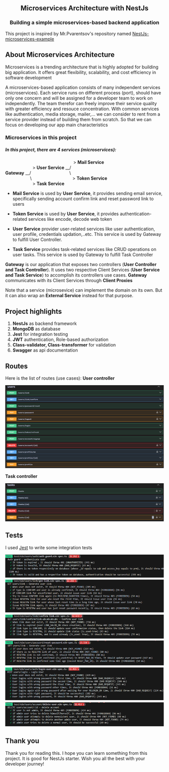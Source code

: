 
<h2 align="center">Microservices Architecture with NestJs</h2>
  
<h3 align="center">Building a simple microservices-based backend application</h3>

This project is inspired by Mr.Pvarentsov's repository named [NestJs-microservices-example](https://github.com/Denrox/nestjs-microservices-example)

## About Microservices Architecture

Microservices is a trending architecture that is highly adopted for building big application. It offers great flexibility, scalability, and cost efficiency in software development

A microservices-based application consists of many independent services (microservices). Each service runs on different process (port), should have only one concern and will be assigned for a developer team to work on independently. The team therefor can freely improve their service quality with greater efficiency and resouce concentration.
With common services like authentication, media storage, mailer,... we can consider to rent from a service provider instead of building them from scratch. So that we can focus on developing our app main characteristics

 
### Microservices in this project
##### In this project, there are 4 services (microservices): 

 &nbsp;&nbsp;&nbsp;&nbsp;&nbsp;&nbsp;&nbsp;&nbsp;&nbsp;&nbsp;&nbsp;&nbsp;&nbsp;&nbsp;&nbsp;&nbsp;&nbsp;&nbsp;&nbsp;&nbsp;&nbsp;&nbsp;&nbsp;&nbsp;&nbsp;&nbsp;&nbsp;&nbsp;&nbsp;&nbsp;&nbsp;&nbsp;&nbsp;&nbsp;&nbsp;&nbsp;&nbsp;&nbsp;&nbsp;&nbsp;&nbsp;&nbsp;&nbsp;&nbsp;&nbsp;&nbsp;&nbsp;&nbsp;&nbsp;&nbsp;&nbsp;&nbsp;&nbsp;&nbsp;&nbsp;> **Mail Service**\
&nbsp;&nbsp;&nbsp;&nbsp;&nbsp;&nbsp;&nbsp;&nbsp;&nbsp;&nbsp;&nbsp;&nbsp;&nbsp;&nbsp;&nbsp;&nbsp;&nbsp;&nbsp;&nbsp;&nbsp;&nbsp;&nbsp;> **User Service**  __/        
**Gateway**  __/&nbsp;&nbsp;&nbsp;&nbsp;&nbsp;&nbsp;&nbsp;&nbsp;&nbsp;&nbsp;&nbsp;&nbsp;&nbsp;&nbsp;&nbsp;&nbsp;&nbsp;&nbsp;&nbsp;&nbsp;&nbsp;&nbsp;&nbsp;&nbsp;&nbsp;&nbsp;&nbsp;&nbsp;&nbsp;&nbsp;&nbsp;\\                   
&nbsp;&nbsp;&nbsp;&nbsp;&nbsp;&nbsp;&nbsp;&nbsp;&nbsp;&nbsp;&nbsp;&nbsp;&nbsp;&nbsp;&nbsp;&nbsp;&nbsp;&nbsp;&nbsp;&nbsp;\\&nbsp;&nbsp;&nbsp;&nbsp;&nbsp;&nbsp;&nbsp;&nbsp;&nbsp;&nbsp;&nbsp;&nbsp;&nbsp;&nbsp;&nbsp;&nbsp;&nbsp;&nbsp;&nbsp;&nbsp;&nbsp;&nbsp;&nbsp;&nbsp;&nbsp;&nbsp;&nbsp;&nbsp;&nbsp;&nbsp;&nbsp;&nbsp;&nbsp;> **Token Service**\
&nbsp;&nbsp;&nbsp;&nbsp;&nbsp;&nbsp;&nbsp;&nbsp;&nbsp;&nbsp;&nbsp;&nbsp;&nbsp;&nbsp;&nbsp;&nbsp;&nbsp;&nbsp;&nbsp;&nbsp;&nbsp;&nbsp;> **Task Service**

- **Mail Service** is used by **User Service**, it provides sending email service, specifically sending account confirm link and reset password link to users 

- **Token Service** is used by **User Service**, it provides authentication-related services like encode, decode web token

- **User Service** provider user-related services like user authentication, user profile, credentials updation,..etc. This service is used by Gateway to fulfill User Controller.

- **Task Service** provides task-related services like CRUD operations on user tasks. This service is used by Gateway to fulfill Task Controller

**Gateway** is our application that exposes two controllers (**User Controller and Task Controller**). It uses two respective Client Services (**User Service and Task Service**) to accomplish its controllers use cases. **Gateway** communicates with its Client Services through **Client Proxies** 

Note that a service (microsevice) can implement the domain on its own. But it can also wrap an **External Service** instead for that purpose.  

## Project highlights

1. **NestJs** as backend framework
2. **MongoDB** as database
3. **Jest** for integration testing
4. **JWT** authentication, Role-based authorization
5. **Class-validator, Class-transformer** for validation
6. **Swagger** as api documentation

## Routes
Here is the list of routes (use cases):
**User controller**
<p> 
    <img src="./asset/users-controller.png">
</p>

**Task controller**
<p> 
    <img src="./asset/tasks-controller.png">
</p>



## Tests
I used [Jest](https://jestjs.io/) to write some integration tests


<p> 
    <img src="./asset/test.png">
</p>


## Thank you
Thank you for reading this. I hope you can learn something from this project. It is good for NestJs starter. Wish you all the best with your developer journey!